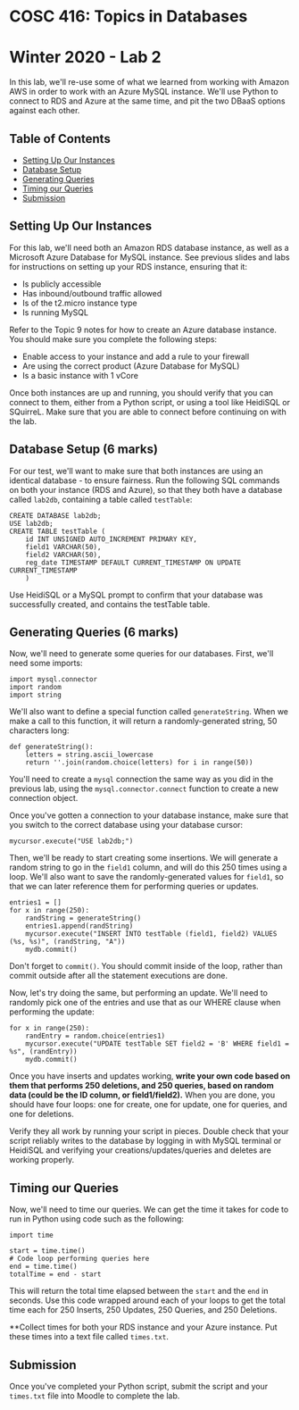 # COSC 416: Topics in Databases
# Winter 2020 - Lab 2

In this lab, we'll re-use some of what we learned from working with Amazon AWS in order to work with an Azure MySQL instance. We'll use Python to connect to RDS and Azure at the same time, and pit the two DBaaS options against each other.

## Table of Contents
- [Setting Up Our Instances](#instances)
- [Database Setup](#setup)
- [Generating Queries](#generate)
- [Timing our Queries](#timing)
- [Submission](#submission)

<a name="instances"></a>
## Setting Up Our Instances

For this lab, we'll need both an Amazon RDS database instance, as well as a Microsoft Azure Database for MySQL instance. See previous slides and labs for instructions on setting up your RDS instance, ensuring that it:

* Is publicly accessible
* Has inbound/outbound traffic allowed
* Is of the t2.micro instance type
* Is running MySQL

Refer to the Topic 9 notes for how to create an Azure database instance. You should make sure you complete the following steps:

* Enable access to your instance and add a rule to your firewall
* Are using the correct product (Azure Database for MySQL)
* Is a basic instance with 1 vCore

Once both instances are up and running, you should verify that you can connect to them, either from a Python script, or using a tool like HeidiSQL or SQuirreL. Make sure that you are able to connect before continuing on with the lab.

<a name="setup"></a>
## Database Setup (6 marks)

For our test, we'll want to make sure that both instances are using an identical database - to ensure fairness. Run the following SQL commands on both your instance (RDS and Azure), so that they both have a database called ```lab2db```, containing a table called ```testTable```:

```
CREATE DATABASE lab2db;
USE lab2db;
CREATE TABLE testTable (
	id INT UNSIGNED AUTO_INCREMENT PRIMARY KEY,
	field1 VARCHAR(50),
	field2 VARCHAR(50),
	reg_date TIMESTAMP DEFAULT CURRENT_TIMESTAMP ON UPDATE CURRENT_TIMESTAMP
	)
```

Use HeidiSQL or a MySQL prompt to confirm that your database was successfully created, and contains the testTable table.

<a name="generate"></a>
## Generating Queries (6 marks)

Now, we'll need to generate some queries for our databases. First, we'll need some imports:

```
import mysql.connector
import random
import string
```

We'll also want to define a special function called ```generateString```. When we make a call to this function, it will return a randomly-generated string, 50 characters long:

```
def generateString():
    letters = string.ascii_lowercase
    return ''.join(random.choice(letters) for i in range(50))
```

You'll need to create a ```mysql``` connection the same way as you did in the previous lab, using the ```mysql.connector.connect``` function to create a new connection object.

Once you've gotten a connection to your database instance, make sure that you switch to the correct database using your database cursor:

```
mycursor.execute("USE lab2db;")
```

Then, we'll be ready to start creating some insertions. We will generate a random string to go in the ```field1``` column, and will do this 250 times using a loop. We'll also want to save the randomly-generated values for ```field1```, so that we can later reference them for performing queries or updates.

```
entries1 = []	
for x in range(250):
    randString = generateString()
    entries1.append(randString)
    mycursor.execute("INSERT INTO testTable (field1, field2) VALUES (%s, %s)", (randString, "A"))
    mydb.commit()
```

Don't forget to ```commit()```. You should commit inside of the loop, rather than commit outside after all the statement executions are done.

Now, let's try doing the same, but performing an update. We'll need to randomly pick one of the entries and use that as our WHERE clause when performing the update:

```
for x in range(250):
    randEntry = random.choice(entries1)
    mycursor.execute("UPDATE testTable SET field2 = 'B' WHERE field1 = %s", (randEntry))
    mydb.commit()
```

Once you have inserts and updates working, **write your own code based on them that performs 250 deletions, and 250 queries, based on random data (could be the ID column, or field1/field2).** When you are done, you should have four loops: one for create, one for update, one for queries, and one for deletions.

Verify they all work by running your script in pieces. Double check that your script reliably writes to the database by logging in with MySQL terminal or HeidiSQL and verifying your creations/updates/queries and deletes are working properly.

<a name="timing"></a>
## Timing our Queries

Now, we'll need to time our queries. We can get the time it takes for code to run in Python using code such as the following:

```
import time

start = time.time()
# Code loop performing queries here
end = time.time()
totalTime = end - start
```

This will return the total time elapsed between the ```start``` and the ```end``` in seconds. Use this code wrapped around each of your loops to get the total time each for 250 Inserts, 250 Updates, 250 Queries, and 250 Deletions.

**Collect times for both your RDS instance and your Azure instance. Put these times into a text file called ```times.txt```.

<a name="submission"></a>
## Submission

Once you've completed your Python script, submit the script and your ```times.txt``` file into Moodle to complete the lab.